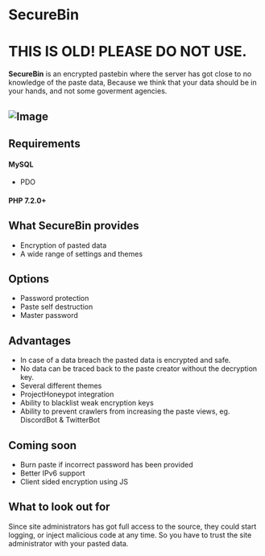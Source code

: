 # SecureBin
# THIS IS OLD! PLEASE DO NOT USE.

**SecureBin** is an encrypted pastebin where the server has got close to no knowledge of the paste data, Because we think that your data should be in your hands, and not some goverment agencies.

![Image](https://i.postimg.cc/CxJk7gy2/28ccb63b90f65d21995b78ee79b69837.png)
---

## Requirements
#### MySQL
* PDO
#### PHP 7.2.0+

## What SecureBin provides
* Encryption of pasted data
* A wide range of settings and themes

## Options
* Password protection
* Paste self destruction
* Master password

## Advantages
* In case of a data breach the pasted data is encrypted and safe.
* No data can be traced back to the paste creator without the decryption key.
* Several different themes
* ProjectHoneypot integration
* Ability to blacklist weak encryption keys
* Ability to prevent crawlers from increasing the paste views, eg. DiscordBot & TwitterBot

## Coming soon
* Burn paste if incorrect password has been provided
* Better IPv6 support
* Client sided encryption using JS

## What to look out for
Since site administrators has got full access to the source, they could start logging, or inject malicious code at any time. So you have to trust the site administrator with your pasted data.

